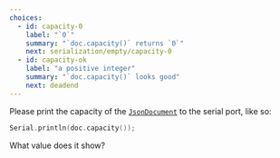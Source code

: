 ```yaml
---
choices:
  - id: capacity-0
    label: "`0`"
    summary: "`doc.capacity()` returns `0`"
    next: serialization/empty/capacity-0
  - id: capacity-ok
    label: "a positive integer"
    summary: "`doc.capacity()` looks good"
    next: deadend
---
```


Please print the capacity of the [`JsonDocument`](/v6/api/jsondocument/) to the serial port, like so:

```c++
Serial.println(doc.capacity());
```

What value does it show?